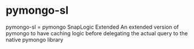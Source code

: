 # pymongo-sl
pymongo-sl = pymongo SnapLogic Extended
An extended version of pymongo to have caching logic before delegating the actual query to the native pymongo library
